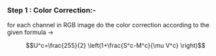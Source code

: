 ### Step 1 : Color Correction:-
for each channel in RGB image do the color correction according to the given formula $`\rightarrow`$
```math
U^c=\frac{255}{2} \left(1+\frac{S^c-M^c}{\mu V^c} \right)
```